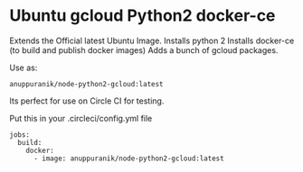 # Ubuntu gcloud Python2 docker-ce

Extends the Official latest Ubuntu Image.
Installs python 2
Installs docker-ce (to build and publish docker images)
Adds a bunch of gcloud packages.

Use as:

    anuppuranik/node-python2-gcloud:latest

Its perfect for use on Circle CI for testing.

Put this in your .circleci/config.yml file

    jobs:
      build:
        docker:
          - image: anuppuranik/node-python2-gcloud:latest
      